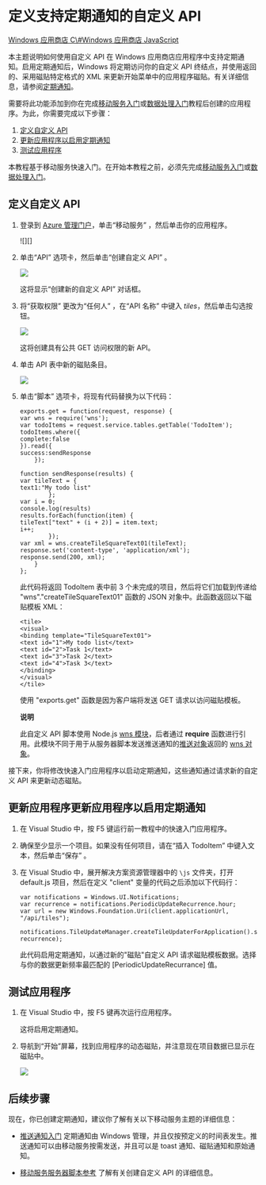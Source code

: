 <properties linkid="develop-mobile-tutorials-create-pull-notifications-js" urlDisplayName="Define a custom API that supports pull notifications" pageTitle="Define a custom API that supports pull notifications - Azure Mobile Services" metaKeywords="" description="Learn how to Define a custom API that supports periodic notifications in Windows Store apps that use Azure Mobile Services." metaCanonical="" services="" documentationCenter="" title="Define a custom API that supports periodic notifications" authors="glenga" solutions="" manager="" editor="" />
<tags ms.service=""
    ms.date=""
    wacn.date=""
    />

# 定义支持定期通知的自定义 API

<div class="dev-center-tutorial-selector sublanding"> 
	<a href="/zh-cn/develop/mobile/tutorials/create-pull-notifications-dotnet" title="Windows Store C#">Windows 应用商店 C\#</a><a href="/zh-cn/develop/mobile/tutorials/create-pull-notifications-js" title="Windows Store JavaScript" class="current">Windows 应用商店 JavaScript</a>
</div>

本主题说明如何使用自定义 API 在 Windows 应用商店应用程序中支持定期通知。启用定期通知后，Windows 将定期访问你的自定义 API 终结点，并使用返回的、采用磁贴特定格式的 XML 来更新开始菜单中的应用程序磁贴。有关详细信息，请参阅[定期通知][]。

需要将此功能添加到你在完成[移动服务入门][]或[数据处理入门][]教程后创建的应用程序。为此，你需要完成以下步骤：

1.  [定义自定义 API][]
2.  [更新应用程序以启用定期通知][]
3.  [测试应用程序][]

本教程基于移动服务快速入门。在开始本教程之前，必须先完成[移动服务入门][]或[数据处理入门][]。

<a name="define-custom-api"></a>
## 定义自定义 API

1.  登录到 [Azure 管理门户][]，单击“移动服务” ，然后单击你的应用程序。

    ![][]

2.  单击“API” 选项卡，然后单击“创建自定义 API” 。

    ![][1]

    这将显示“创建新的自定义 API” 对话框。

3.  将“获取权限” 更改为“任何人” ，在“API 名称” 中键入 *tiles*，然后单击勾选按钮。

    ![][2]

    这将创建具有公共 GET 访问权限的新 API。

4.  单击 API 表中新的磁贴条目。

    ![][3]

5.  单击“脚本” 选项卡，将现有代码替换为以下代码：

        exports.get = function(request, response) {
        var wns = require('wns');
        var todoItems = request.service.tables.getTable('TodoItem');
        todoItems.where({
        complete:false
        }).read({
        success:sendResponse
            });

        function sendResponse(results) {
        var tileText = {
        text1:"My todo list"
                };
        var i = 0;
        console.log(results)
        results.forEach(function(item) {
        tileText["text" + (i + 2)] = item.text;
        i++;
                });
        var xml = wns.createTileSquareText01(tileText);
        response.set('content-type', 'application/xml');
        response.send(200, xml);
            }
        };

    此代码将返回 TodoItem 表中前 3 个未完成的项目，然后将它们加载到传递给 "wns"."createTileSquareText01" 函数的 JSON 对象中。此函数返回以下磁贴模板 XML：

        <tile>
        <visual>
        <binding template="TileSquareText01">
        <text id="1">My todo list</text>
        <text id="2">Task 1</text>
        <text id="3">Task 2</text>
        <text id="4">Task 3</text>
        </binding>
        </visual>
        </tile>

    使用 "exports.get" 函数是因为客户端将发送 GET 请求以访问磁贴模板。

   	<div class="dev-callout"><b>说明</b>

    <p>此自定义 API 脚本使用 Node.js  <a href="http://go.microsoft.com/fwlink/p/?LinkId=306750">wns 模块</a>，后者通过 <b>require</b> 函数进行引用。此模块不同于用于从服务器脚本发送推送通知的<a href="http://go.microsoft.com/fwlink/p/?LinkId=260591">推送对象</a>返回的 <a href="http://msdn.microsoft.com/zh-cn/library/windowsazure/jj554217.aspx">wns 对象</a>。</p>
	</div>

接下来，你将修改快速入门应用程序以启动定期通知，这些通知通过请求新的自定义 API 来更新动态磁贴。

<a name="update-app"></a>
## 更新应用程序更新应用程序以启用定期通知

1.  在 Visual Studio 中，按 F5 键运行前一教程中的快速入门应用程序。

2.  确保至少显示一个项目。如果没有任何项目，请在“插入 TodoItem” 中键入文本，然后单击“保存” 。

3.  在 Visual Studio 中，展开解决方案资源管理器中的 `\js` 文件夹，打开 default.js 项目，然后在定义 "client" 变量的代码之后添加以下代码行：

        var notifications = Windows.UI.Notifications;
        var recurrence = notifications.PeriodicUpdateRecurrence.hour;
        var url = new Windows.Foundation.Uri(client.applicationUrl, "/api/tiles");

        notifications.TileUpdateManager.createTileUpdaterForApplication().startPeriodicUpdate(url, recurrence);

    此代码启用定期通知，以通过新的"磁贴"自定义 API 请求磁贴模板数据。选择与你的数据更新频率最匹配的 [PeriodicUpdateRecurrance] 值。

<a name="test-app"></a>
## 测试应用程序

1.  在 Visual Studio 中，按 F5 键再次运行应用程序。

    这将启用定期通知。

2.  导航到“开始”屏幕，找到应用程序的动态磁贴，并注意现在项目数据已显示在磁贴中。

    ![][4]

## 后续步骤

现在，你已创建定期通知，建议你了解有关以下移动服务主题的详细信息：

-   [推送通知入门][]
    定期通知由 Windows 管理，并且仅按预定义的时间表发生。推送通知可以由移动服务按需发送，并且可以是 toast 通知、磁贴通知和原始通知。

-   [移动服务服务器脚本参考][]
    了解有关创建自定义 API 的详细信息。

  [Windows 应用商店 C\#]: /zh-cn/develop/mobile/tutorials/create-pull-notifications-dotnet "Windows 应用商店 C#"
  [Windows 应用商店 JavaScript]: /zh-cn/develop/mobile/tutorials/create-pull-notifications-js "Windows 应用商店 JavaScript"
  [定期通知]: http://msdn.microsoft.com/zh-cn/library/windows/apps/jj150587.aspx
  [移动服务入门]: /zh-cn/develop/mobile/tutorials/get-started/#create-new-service
  [数据处理入门]: /zh-cn/develop/mobile/tutorials/started-with-data-js
  [定义自定义 API]: #define-custom-api
  [更新应用程序以启用定期通知]: #update-app
  [测试应用程序]: #test-app
  [Azure 管理门户]: https://manage.windowsazure.cn/
  [0]: ./media/mobile-services-windows-store-javascript-create-pull-notifications/mobile-services-selection.png
  [1]: ./media/mobile-services-windows-store-javascript-create-pull-notifications/mobile-custom-api-create.png
  [2]: ./media/mobile-services-windows-store-javascript-create-pull-notifications/mobile-custom-api-create-dialog.png
  [3]: ./media/mobile-services-windows-store-javascript-create-pull-notifications/mobile-custom-api-select.png
  [wns 模块]: http://go.microsoft.com/fwlink/p/?LinkId=306750
  [推送对象]: http://msdn.microsoft.com/zh-cn/library/windowsazure/jj554217.aspx
  [wns 对象]: http://go.microsoft.com/fwlink/p/?LinkId=260591
  [4]: ./media/mobile-services-windows-store-javascript-create-pull-notifications/mobile-custom-api-live-tile.png
  [推送通知入门]: /zh-cn/develop/mobile/tutorials/get-started-with-push-js
  [移动服务服务器脚本参考]: http://go.microsoft.com/fwlink/?LinkId=262293
